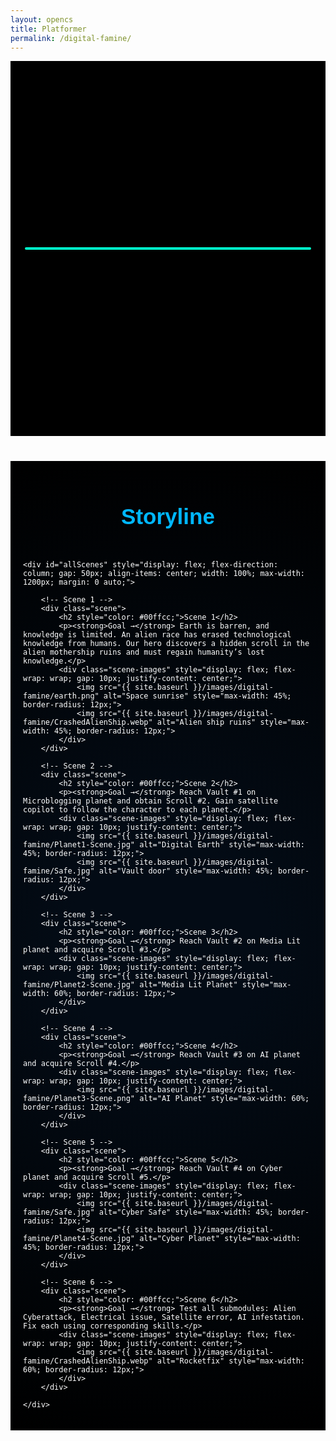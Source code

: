 ```yaml
---
layout: opencs
title: Platformer
permalink: /digital-famine/
---
```


<!-- Game Container -->
<div id="gameContainer" style="width: 100%; min-height: 600px; display: flex; justify-content: center; align-items: center; background: black; margin-bottom: 40px;">
    <div id="promptDropDown" class="promptDropDown" style="z-index: 9999;"></div>
    <canvas id="gameCanvas" style="width: 90%; height: auto; max-height: 90vh; border: 2px solid #00ffcc; border-radius: 12px;"></canvas>
</div>

<!-- Story Scenes -->
<section id="storyScenes" style="padding: 20px; color: white; font-family: 'Orbitron', sans-serif; background: radial-gradient(circle at center, #030b15 20%, #000000 100%);">
    <h1 style="text-align: center; font-size: 2.5em; color: #00b7ff; margin-bottom: 50px;">Storyline</h1>

    <div id="allScenes" style="display: flex; flex-direction: column; gap: 50px; align-items: center; width: 100%; max-width: 1200px; margin: 0 auto;">

        <!-- Scene 1 -->
        <div class="scene">
            <h2 style="color: #00ffcc;">Scene 1</h2>
            <p><strong>Goal →</strong> Earth is barren, and knowledge is limited. An alien race has erased technological knowledge from humans. Our hero discovers a hidden scroll in the alien mothership ruins and must regain humanity’s lost knowledge.</p>
            <div class="scene-images" style="display: flex; flex-wrap: wrap; gap: 10px; justify-content: center;">
                <img src="{{ site.baseurl }}/images/digital-famine/earth.png" alt="Space sunrise" style="max-width: 45%; border-radius: 12px;">
                <img src="{{ site.baseurl }}/images/digital-famine/CrashedAlienShip.webp" alt="Alien ship ruins" style="max-width: 45%; border-radius: 12px;">
            </div>
        </div>

        <!-- Scene 2 -->
        <div class="scene">
            <h2 style="color: #00ffcc;">Scene 2</h2>
            <p><strong>Goal →</strong> Reach Vault #1 on Microblogging planet and obtain Scroll #2. Gain satellite copilot to follow the character to each planet.</p>
            <div class="scene-images" style="display: flex; flex-wrap: wrap; gap: 10px; justify-content: center;">
                <img src="{{ site.baseurl }}/images/digital-famine/Planet1-Scene.jpg" alt="Digital Earth" style="max-width: 45%; border-radius: 12px;">
                <img src="{{ site.baseurl }}/images/digital-famine/Safe.jpg" alt="Vault door" style="max-width: 45%; border-radius: 12px;">
            </div>
        </div>

        <!-- Scene 3 -->
        <div class="scene">
            <h2 style="color: #00ffcc;">Scene 3</h2>
            <p><strong>Goal →</strong> Reach Vault #2 on Media Lit planet and acquire Scroll #3.</p>
            <div class="scene-images" style="display: flex; flex-wrap: wrap; gap: 10px; justify-content: center;">
                <img src="{{ site.baseurl }}/images/digital-famine/Planet2-Scene.jpg" alt="Media Lit Planet" style="max-width: 60%; border-radius: 12px;">
            </div>
        </div>

        <!-- Scene 4 -->
        <div class="scene">
            <h2 style="color: #00ffcc;">Scene 4</h2>
            <p><strong>Goal →</strong> Reach Vault #3 on AI planet and acquire Scroll #4.</p>
            <div class="scene-images" style="display: flex; flex-wrap: wrap; gap: 10px; justify-content: center;">
                <img src="{{ site.baseurl }}/images/digital-famine/Planet3-Scene.png" alt="AI Planet" style="max-width: 60%; border-radius: 12px;">
            </div>
        </div>

        <!-- Scene 5 -->
        <div class="scene">
            <h2 style="color: #00ffcc;">Scene 5</h2>
            <p><strong>Goal →</strong> Reach Vault #4 on Cyber planet and acquire Scroll #5.</p>
            <div class="scene-images" style="display: flex; flex-wrap: wrap; gap: 10px; justify-content: center;">
                <img src="{{ site.baseurl }}/images/digital-famine/Safe.jpg" alt="Cyber Safe" style="max-width: 45%; border-radius: 12px;">
                <img src="{{ site.baseurl }}/images/digital-famine/Planet4-Scene.jpg" alt="Cyber Planet" style="max-width: 45%; border-radius: 12px;">
            </div>
        </div>

        <!-- Scene 6 -->
        <div class="scene">
            <h2 style="color: #00ffcc;">Scene 6</h2>
            <p><strong>Goal →</strong> Test all submodules: Alien Cyberattack, Electrical issue, Satellite error, AI infestation. Fix each using corresponding skills.</p>
            <div class="scene-images" style="display: flex; flex-wrap: wrap; gap: 10px; justify-content: center;">
                <img src="{{ site.baseurl }}/images/digital-famine/CrashedAlienShip.webp" alt="Rocketfix" style="max-width: 60%; border-radius: 12px;">
            </div>
        </div>

    </div>
</section>

<!-- Game Script -->
<script type="module">
import Game from "{{ site.baseurl }}/assets/js/adventureGame/GameEngine/Game.js";
import GameLevelHomePage from "{{ site.baseurl }}/assets/js/digitalFamine/GameLevelHomePage.js";
import { pythonURI, javaURI, fetchOptions } from "{{ site.baseurl }}/assets/js/api/config.js";

const environment = {
    path: "{{ site.baseurl }}",
    pythonURI: pythonURI,
    javaURI: javaURI,
    fetchOptions: fetchOptions,
    gameContainer: document.getElementById("gameContainer"),
    gameCanvas: document.getElementById("gameCanvas"),
    gameLevelClasses: [GameLevelHomePage]
};

Game.main(environment);
</script>

